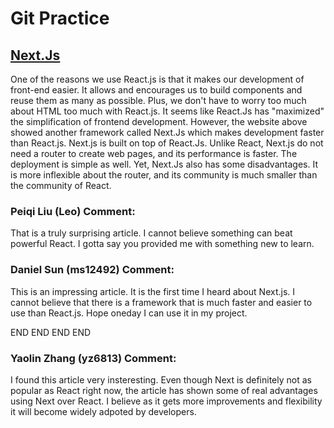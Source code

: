 # Git Practice

## [Next.Js](https://www.ideamotive.co/blog/nextjs-vs-react-which-javascript-framework-is-better-for-your-front-end)

One of the reasons we use React.js is that it makes our development of front-end easier. It allows and encourages us to build components and reuse them as many as possible. Plus, we don't have to worry too much about HTML too much with React.js. It seems like React.Js has "maximized" the simplification of frontend development. However, the website above showed another framework called Next.Js which makes development faster than React.js. Next.js is built on top of React.Js. Unlike React, Next.js do not need a router to create web pages, and its performance is faster. The deployment is simple as well. Yet, Next.Js also has some disadvantages. It is more inflexible about the router, and its community is much smaller than the community of React.

### Peiqi Liu (Leo) Comment:

That is a truly surprising article. I cannot believe something can beat powerful React. I gotta say you provided me with something new to learn.

### Daniel Sun (ms12492) Comment:

This is an impressing article. It is the first time I heard about Next.js. I cannot believe that there is a framework that is much faster and easier to use than React.js. Hope oneday I can use it in my project.

END END END END

### Yaolin Zhang (yz6813) Comment:

I found this article very insteresting. Even though Next is definitely not as popular as React right now, the article has shown some of real advantages using Next over React. I believe as it gets more improvements and flexibility it will become widely adpoted by developers.